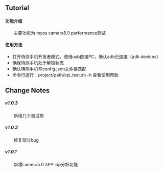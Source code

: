 ## Tutorial

#### 功能介绍
&#8194;&#8194;&#8194;&#8194;主要功能为 myos camera5.0 performance测试
#### 使用方法
* 打开待测手机开发者模式，使用usb链接PC，确认adb已连接（adb devices）
* 确保待测手机处于解锁状态
* 确认待测手机与config.json文件相匹配
* 命令行运行：project/path/kpi_test.sh -h 查看使用帮助
## Change Notes

##### v1.0.3

&#8194;&#8194;&#8194;&#8194;新增几个测试项

##### v1.0.2

&#8194;&#8194;&#8194;&#8194;修复部分bug

##### v1.0.1

&#8194;&#8194;&#8194;&#8194;新增camera5.0 APP lop分析功能
